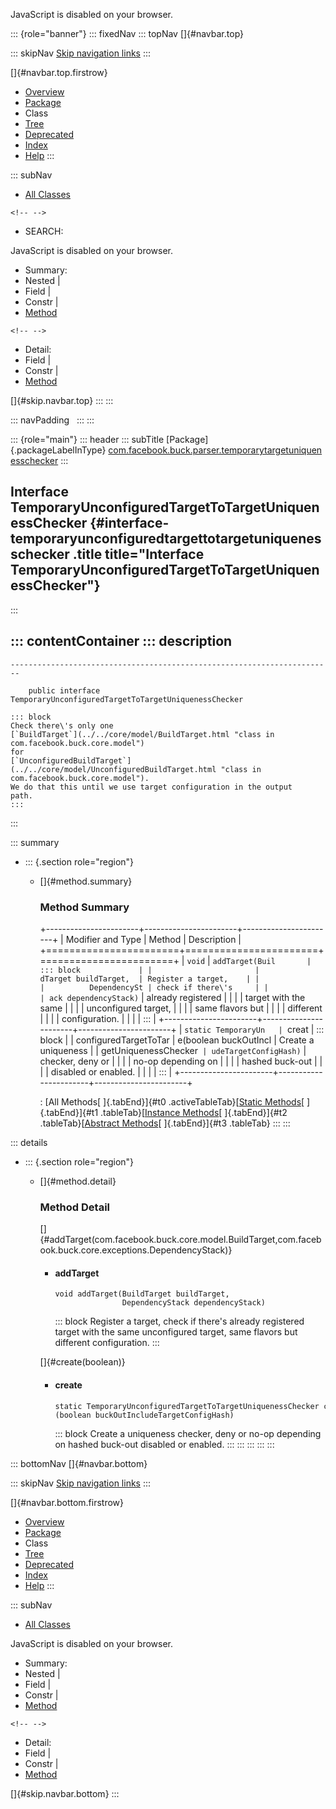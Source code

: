 <div>

JavaScript is disabled on your browser.

</div>

::: {role="banner"}
::: fixedNav
::: topNav
[]{#navbar.top}

::: skipNav
[Skip navigation links](#skip.navbar.top "Skip navigation links")
:::

[]{#navbar.top.firstrow}

-   [Overview](../../../../../index.html)
-   [Package](package-summary.html)
-   Class
-   [Tree](package-tree.html)
-   [Deprecated](../../../../../deprecated-list.html)
-   [Index](../../../../../index-all.html)
-   [Help](../../../../../help-doc.html)
:::

::: subNav
-   [All Classes](../../../../../allclasses.html)

```{=html}
<!-- -->
```
-   SEARCH:

<div>

<div>

JavaScript is disabled on your browser.

</div>

</div>

<div>

-   Summary: 
-   Nested \| 
-   Field \| 
-   Constr \| 
-   [Method](#method.summary)

```{=html}
<!-- -->
```
-   Detail: 
-   Field \| 
-   Constr \| 
-   [Method](#method.detail)

</div>

[]{#skip.navbar.top}
:::
:::

::: navPadding
 
:::
:::

::: {role="main"}
::: header
::: subTitle
[Package]{.packageLabelInType} [com.facebook.buck.parser.temporarytargetuniquenesschecker](package-summary.html)
:::

## Interface TemporaryUnconfiguredTargetToTargetUniquenessChecker {#interface-temporaryunconfiguredtargettotargetuniquenesschecker .title title="Interface TemporaryUnconfiguredTargetToTargetUniquenessChecker"}
:::

::: contentContainer
::: description
-   

    ------------------------------------------------------------------------

        public interface TemporaryUnconfiguredTargetToTargetUniquenessChecker

    ::: block
    Check there\'s only one
    [`BuildTarget`](../../core/model/BuildTarget.html "class in com.facebook.buck.core.model")
    for
    [`UnconfiguredBuildTarget`](../../core/model/UnconfiguredBuildTarget.html "class in com.facebook.buck.core.model").
    We do that this until we use target configuration in the output
    path.
    :::
:::

::: summary
-   ::: {.section role="region"}
    -   []{#method.summary}

        ### Method Summary

        +-----------------------+-----------------------+-----------------------+
        | Modifier and Type     | Method                | Description           |
        +=======================+=======================+=======================+
        | `void`                | `addTarget​(Buil       | ::: block             |
        |                       | dTarget buildTarget,  | Register a target,    |
        |                       |          DependencySt | check if there\'s     |
        |                       | ack dependencyStack)` | already registered    |
        |                       |                       | target with the same  |
        |                       |                       | unconfigured target,  |
        |                       |                       | same flavors but      |
        |                       |                       | different             |
        |                       |                       | configuration.        |
        |                       |                       | :::                   |
        +-----------------------+-----------------------+-----------------------+
        | `static TemporaryUn   | `creat                | ::: block             |
        | configuredTargetToTar | e​(boolean buckOutIncl | Create a uniqueness   |
        | getUniquenessChecker` | udeTargetConfigHash)` | checker, deny or      |
        |                       |                       | no-op depending on    |
        |                       |                       | hashed buck-out       |
        |                       |                       | disabled or enabled.  |
        |                       |                       | :::                   |
        +-----------------------+-----------------------+-----------------------+

        : [All Methods[ ]{.tabEnd}]{#t0 .activeTableTab}[[Static
        Methods](javascript:show(1);)[ ]{.tabEnd}]{#t1
        .tableTab}[[Instance
        Methods](javascript:show(2);)[ ]{.tabEnd}]{#t2
        .tableTab}[[Abstract
        Methods](javascript:show(4);)[ ]{.tabEnd}]{#t3 .tableTab}
    :::
:::

::: details
-   ::: {.section role="region"}
    -   []{#method.detail}

        ### Method Detail

        []{#addTarget(com.facebook.buck.core.model.BuildTarget,com.facebook.buck.core.exceptions.DependencyStack)}

        -   #### addTarget

            ``` methodSignature
            void addTarget​(BuildTarget buildTarget,
                           DependencyStack dependencyStack)
            ```

            ::: block
            Register a target, check if there\'s already registered
            target with the same unconfigured target, same flavors but
            different configuration.
            :::

        []{#create(boolean)}

        -   #### create

            ``` methodSignature
            static TemporaryUnconfiguredTargetToTargetUniquenessChecker create​(boolean buckOutIncludeTargetConfigHash)
            ```

            ::: block
            Create a uniqueness checker, deny or no-op depending on
            hashed buck-out disabled or enabled.
            :::
    :::
:::
:::
:::

::: bottomNav
[]{#navbar.bottom}

::: skipNav
[Skip navigation links](#skip.navbar.bottom "Skip navigation links")
:::

[]{#navbar.bottom.firstrow}

-   [Overview](../../../../../index.html)
-   [Package](package-summary.html)
-   Class
-   [Tree](package-tree.html)
-   [Deprecated](../../../../../deprecated-list.html)
-   [Index](../../../../../index-all.html)
-   [Help](../../../../../help-doc.html)
:::

::: subNav
-   [All Classes](../../../../../allclasses.html)

<div>

<div>

JavaScript is disabled on your browser.

</div>

</div>

<div>

-   Summary: 
-   Nested \| 
-   Field \| 
-   Constr \| 
-   [Method](#method.summary)

```{=html}
<!-- -->
```
-   Detail: 
-   Field \| 
-   Constr \| 
-   [Method](#method.detail)

</div>

[]{#skip.navbar.bottom}
:::
